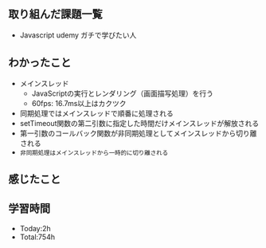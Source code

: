 ## 取り組んだ課題一覧
- Javascript udemy ガチで学びたい人
## わかったこと
- メインスレッド
  - JavaScriptの実行とレンダリング（画面描写処理）を行う
  - 60fps: 16.7ms以上はカクツク
- 同期処理ではメインスレッドで順番に処理される
- setTimeout関数の第二引数に指定した時間だけメインスレッドが解放される
- 第一引数のコールバック関数が非同期処理としてメインスレッドから切り離される
- `非同期処理はメインスレッドから一時的に切り離される`
## 感じたこと

## 学習時間
- Today:2h
- Total:754h
